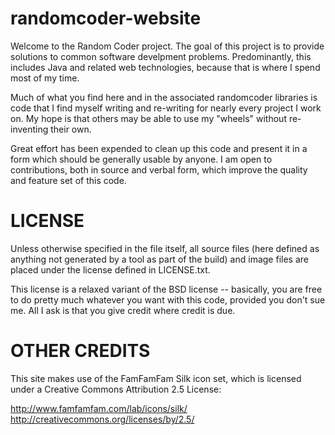 randomcoder-website
===================
Welcome to the Random Coder project. The goal of this project is to provide
solutions to common software develpment problems. Predominantly, this includes
Java and related web technologies, because that is where I spend most of my
time.

Much of what you find here and in the associated randomcoder libraries is
code that I find myself writing and re-writing for nearly every project I
work on. My hope is that others may be able to use my "wheels" without
re-inventing their own.

Great effort has been expended to clean up this code and present it in a form
which should be generally usable by anyone. I am open to contributions, both
in source and verbal form, which improve the quality and feature set of this
code.


LICENSE
=======
Unless otherwise specified in the file itself, all source files (here defined
as anything not generated by a tool as part of the build) and image files
are placed under the license defined in LICENSE.txt.

This license is a relaxed variant of the BSD license -- basically, you are free
to do pretty much whatever you want with this code, provided you don't sue
me. All I ask is that you give credit where credit is due.

OTHER CREDITS
=============
This site makes use of the FamFamFam Silk icon set, which is licensed under a
Creative Commons Attribution 2.5 License:

http://www.famfamfam.com/lab/icons/silk/
http://creativecommons.org/licenses/by/2.5/


